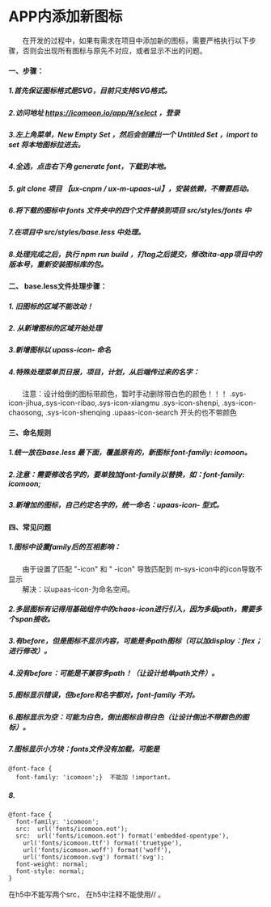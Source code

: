 # APP内添加新图标  
&nbsp;&nbsp;&nbsp;&nbsp;&nbsp;&nbsp;&nbsp;在开发的过程中，如果有需求在项目中添加新的图标，需要严格执行以下步骤，否则会出现所有图标与原先不对应，或者显示不出的问题。  
#### 一、步骤：
##### 1.首先保证图标格式是SVG，目前只支持SVG格式。
##### 2.访问地址 https://icomoon.io/app/#/select  ，登录
##### 3.左上角菜单，New Empty Set ，然后会创建出一个 Untitled Set ，import to set 将本地图标拉进去。  
##### 4.全选，点击右下角 generate font，下载到本地。
##### 5. git clone 项目 【ux-cnpm / ux-m-upaas-ui】，安装依赖，不需要启动。
##### 6.将下载的图标中 fonts 文件夹中的四个文件替换到项目 src/styles/fonts 中
##### 7.在项目中 src/styles/base.less 中处理。  
##### 8.处理完成之后，执行 npm run build ，打tag之后提交，修改tita-app项目中的版本号，重新安装图标库的包。
#### 二、 base.less文件处理步骤：
##### 1. 旧图标的区域不能改动！
##### 2. 从新增图标的区域开始处理
##### 3.新增图标以 upass-icon- 命名  
##### 4.特殊处理菜单页日报，项目，计划，从后端传过来的名字：
&nbsp;&nbsp;&nbsp;&nbsp;&nbsp;&nbsp;&nbsp;注意：设计给倒的图标带颜色，暂时手动删除带白色的颜色！！！
.sys-icon-jihua,.sys-icon-ribao,.sys-icon-xiangmu
.sys-icon-shenpi, .sys-icon-chaosong, .sys-icon-shenqing
.upaas-icon-search 开头的也不带颜色
#### 三、命名规则
##### 1.统一放在base.less 最下面，覆盖原有的，新图标 font-family: icomoon。
##### 2.注意：需要修改名字的，要单独加font-family以替换，如：font-family: icomoon;
##### 3.新增加的图标，自己约定名字的，统一命名：upaas-icon- 型式。  
#### 四、常见问题
##### 1.图标中设置family后的互相影响：  
&nbsp;&nbsp;&nbsp;&nbsp;&nbsp;&nbsp;&nbsp;由于设置了匹配 "-icon" 和 "  -icon" 导致匹配到 m-sys-icon中的icon导致不显示  
&nbsp;&nbsp;&nbsp;&nbsp;&nbsp;&nbsp;&nbsp;解决：以upaas-icon-为命名空间。
##### 2.多层图标有记得用基础组件中的chaos-icon进行引入，因为多级path，需要多个span接收。  
##### 3.有before，但是图标不显示内容，可能是多path图标（可以加display：flex；进行修改）。
##### 4.没有before：可能是不兼容多path！（让设计给单path文件）。
##### 5.图标显示错误，但before和名字都对，font-family 不对。
##### 6.图标显示为空：可能为白色，倒出图标自带白色（让设计倒出不带颜色的图标）。
##### 7.图标显示小方块：fonts文件没有加载，可能是
```
@font-face {
  font-family: 'icomoon';}  不能加 !important，
  ```  
##### 8.
```
@font-face {
  font-family: 'icomoon';
  src:  url('fonts/icomoon.eot');
  src:  url('fonts/icomoon.eot') format('embedded-opentype'),
    url('fonts/icomoon.ttf') format('truetype'),
    url('fonts/icomoon.woff') format('woff'),
    url('fonts/icomoon.svg') format('svg');
  font-weight: normal;
  font-style: normal;
}
```
在h5中不能写两个src，
在h5中注释不能使用// 。




